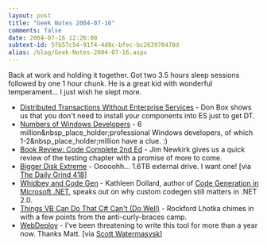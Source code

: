 ```yaml
---
layout: post
title: "Geek Notes 2004-07-16"
comments: false
date: 2004-07-16 12:26:00
subtext-id: 5fb57c54-91f4-4d8c-bfec-bc263978478d
alias: /blog/Geek-Notes-2004-07-16.aspx
---
```



Back at work and holding it together. Got two 3.5 hours sleep sessions followed by one 1 hour chunk. He is a great kid with wonderful temperament... I just wish he slept more.

  * [Distributed Transactions Without Enterprise Services](http://www.gotdotnet.com/team/dbox/default.aspx?key=2004-07-12T08:40:44Z) - Don Box shows us that you don't need to install your components into ES just to get DT.
  * [Numbers of Windows Developers](http://www.sellsbrothers.com/news/showTopic.aspx?ixTopic=1443) - 6 million&nbsp_place_holder;professional Windows developers, of which 1-2&nbsp_place_holder;million have a clue. :)
  * [Book Review: Code Complete 2nd Ed](http://weblogs.asp.net/jamesnewkirk/archive/2004/07/13/182473.aspx) - Jim Newkirk gives us a quick review of the testing chapter with a promise of more to come.
  * [Bigger Disk Extreme](http://www.prweb.com/releases/2004/7/prwebxml140830.php) - Ooooohh... 1.6TB external drive. I want one! [via [The Daily Grind 418](http://www.larkware.com/Articles/TheDailyGrind418.html)]
  * [Whidbey and Code Gen](http://gendotnet.com/blog/archive/2004/07/14/235.aspx) - Kathleen Dollard, author of [Code Generation in Microsoft .NET](http://www.amazon.com/exec/obidos/ASIN/1590591372/peterprovosto-20), speaks out on why custom codegen still matters in .NET 2.0.
  * [Things VB Can Do That C# Can't (Do Well)](http://www.lhotka.net/WeBlog/PermaLink.aspx?guid=ec218e39-9136-442c-98f8-cff081b80ccd) - Rockford Lhotka chimes in with a few points from the anti-curly-braces camp.
  * [WebDeploy](http://weblogs.asp.net/mhawley/category/4043.aspx) - I've been threatening to write this tool for more than a year now. Thanks Matt. [via [Scott Watermasysk](http://scottwater.com/blog/archive/2004/07/15/12585.aspx)]
